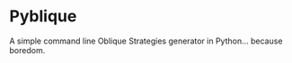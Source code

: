 Pyblique
========

A simple command line Oblique Strategies generator in Python... because 
boredom.
